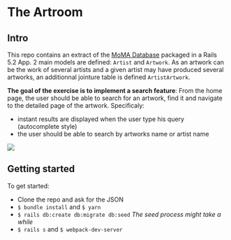 # The Artroom

## Intro

This repo contains an extract of the [MoMA Database](https://github.com/MuseumofModernArt/collection) packaged in a Rails 5.2 App. 2 main models are defined: `Artist` and `Artwork`. As an artwork can be the work of several artists and a given artist may have produced several artworks, an additionnal jointure table is defined `ArtistArtwork`.

**The goal of the exercise is to implement a search feature**: From the home page, the user should be able to search for an artwork, find it and navigate to the detailed page of the artwork. Specificaly:

- instant results are displayed when the user type his query (autocomplete style)
- the user should be able to search by artworks name or artist name

![](https://media.giphy.com/media/f9vyip1Lybc1ynuhck/giphy.gif)

## Getting started

To get started:

- Clone the repo and ask for the JSON
- `$ bundle install` and `$ yarn`
- `$ rails db:create db:migrate db:seed` _The seed process might take a while_
- `$ rails s` and `$ webpack-dev-server`

